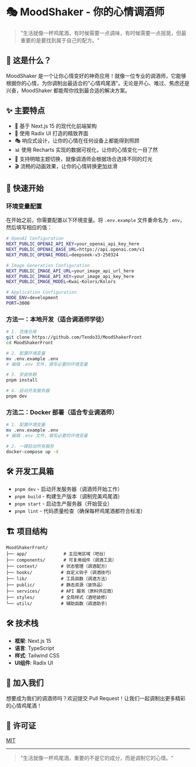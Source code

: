 # 🎭 MoodShaker - 你的心情调酒师

> "生活就像一杯鸡尾酒，有时候需要一点调味，有时候需要一点摇晃，但最重要的是要找到属于自己的配方。"

## 🎨 这是什么？

MoodShaker 是一个让你心情变好的神奇应用！就像一位专业的调酒师，它能够根据你的心情，为你调制出最适合的"心情鸡尾酒"。无论是开心、难过、焦虑还是兴奋，MoodShaker 都能帮你找到最合适的解决方案。

## ✨ 主要特点

- 🎯 基于 Next.js 15 的现代化前端架构
- 🎨 使用 Radix UI 打造的精致界面
- 🎭 响应式设计，让你的心情在任何设备上都能得到照顾
- 📊 使用 Recharts 实现的数据可视化，让你的心情变化一目了然
- 🌈 支持明暗主题切换，就像调酒师会根据场合选择不同的灯光
- 🎬 流畅的动画效果，让你的心情转换更加丝滑

## 🚀 快速开始

### 环境变量配置

在开始之前，你需要配置以下环境变量。将 `.env.example` 文件重命名为 `.env`，然后填写相应的值：

```bash
# OpenAI Configuration
NEXT_PUBLIC_OPENAI_API_KEY=your_openai_api_key_here
NEXT_PUBLIC_OPENAI_BASE_URL=https://api.openai.com/v1
NEXT_PUBLIC_OPENAI_MODEL=deepseek-v3-250324

# Image Generation Configuration
NEXT_PUBLIC_IMAGE_API_URL=your_image_api_url_here
NEXT_PUBLIC_IMAGE_API_KEY=your_image_api_key_here
NEXT_PUBLIC_IMAGE_MODEL=Kwai-Kolors/Kolors

# Application Configuration
NODE_ENV=development
PORT=3000
```

### 方法一：本地开发（适合调酒师学徒）

```bash
# 1. 克隆仓库
git clone https://github.com/Tendo33/MoodShakerFront
cd MoodShakerFront

# 2. 配置环境变量
mv .env.example .env
# 编辑 .env 文件，填写必要的环境变量

# 3. 安装依赖
pnpm install

# 4. 启动开发服务器
pnpm dev
```

### 方法二：Docker 部署（适合专业调酒师）

```bash
# 1. 配置环境变量
mv .env.example .env
# 编辑 .env 文件，填写必要的环境变量

# 2. 一键启动所有服务
docker-compose up -d
```

## 🛠️ 开发工具箱

- `pnpm dev` - 启动开发服务器（调酒师开始工作）
- `pnpm build` - 构建生产版本（调制完美鸡尾酒）
- `pnpm start` - 启动生产服务器（开始营业）
- `pnpm lint` - 代码质量检查（确保每杯鸡尾酒都符合标准）

## 🏗️ 项目结构

```
MoodShakerFront/
├── app/              # 主应用区域（吧台）
├── components/       # 可复用组件（调酒工具）
├── context/         # 状态管理（调酒配方）
├── hooks/           # 自定义钩子（调酒技巧）
├── lib/             # 工具函数（调酒方法）
├── public/          # 静态资源（装饰品）
├── services/        # API 服务（原料供应商）
├── styles/          # 全局样式（酒吧装修）
└── utils/           # 辅助函数（调酒助手）
```

## 🛠️ 技术栈

- **框架**: Next.js 15
- **语言**: TypeScript
- **样式**: Tailwind CSS
- **UI组件**: Radix UI

## 🤝 加入我们

想要成为我们的调酒师吗？欢迎提交 Pull Request！让我们一起调制出更多精彩的心情鸡尾酒！

## 📝 许可证

[MIT](https://opensource.org/licenses/MIT)

---

> "生活就像一杯鸡尾酒，重要的不是它的成分，而是调制它的心情。"
